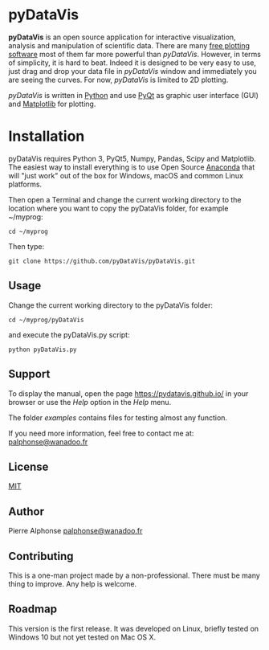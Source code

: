 # pyDataVis

**pyDataVis** is an open source application for interactive visualization, analysis and manipulation of scientific data. There are many [free plotting software](https://en.wikipedia.org/wiki/Category:Free_plotting_software) most of them far more powerful than *pyDataVis*. However, in terms of simplicity, it is hard to beat. Indeed it is designed to be very easy to use, just drag and drop your data file in *pyDataVis* window and immediately you are seeing the curves. For now, *pyDataVis* is limited to 2D plotting.

*pyDataVis* is written in [Python](https://en.wikipedia.org/wiki/Python_(programming_language)) and use [PyQt](https://riverbankcomputing.com/software/pyqt/) as graphic user interface (GUI) and [Matplotlib](https://matplotlib.org/) for plotting.


# Installation

pyDataVis requires Python 3, PyQt5, Numpy, Pandas, Scipy and Matplotlib. The easiest way to install everything is to use Open Source [Anaconda](https://www.anaconda.com/products/individual) that will "just work" out of the box for Windows, macOS and common Linux platforms.

Then open a Terminal and change the current working directory to the location where you want to copy the pyDataVis folder, for example ~/myprog:
```
cd ~/myprog
```
Then type:
```
git clone https://github.com/pyDataVis/pyDataVis.git
```


## Usage

Change the current working directory to the pyDataVis folder:
```
cd ~/myprog/pyDataVis
```
and execute the pyDataVis.py script:
```
python pyDataVis.py
```


## Support
To display the manual, open the page https://pydatavis.github.io/ in your browser or use the *Help* option in the *Help* menu.

The folder *examples* contains files for testing almost any function.

If you need more information, feel free to contact me at: palphonse@wanadoo.fr


## License
[MIT](https://choosealicense.com/licenses/mit/)


## Author
Pierre Alphonse
palphonse@wanadoo.fr


## Contributing
This is a one-man project made by a non-professional. There must be many thing to improve.
Any help is welcome.


## Roadmap
This version is the first release. 
It was developed on Linux, briefly tested on Windows 10 but not yet tested on Mac OS X.


